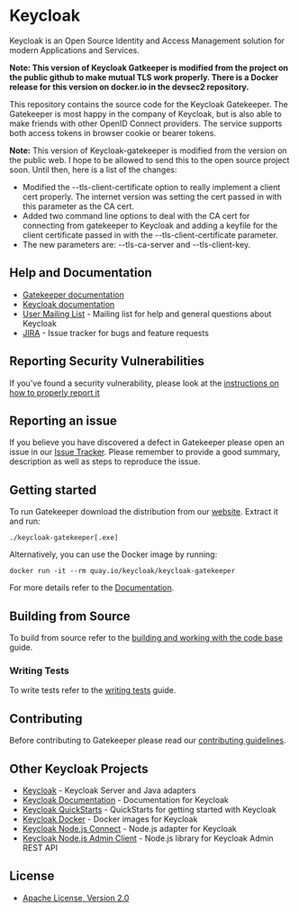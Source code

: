 # Keycloak

Keycloak is an Open Source Identity and Access Management solution for modern Applications and Services.

**Note:  This version of Keycloak Gatkeeper is modified from the project on the public github to make mutual TLS work properly.  There is a Docker release for this version on docker.io in the devsec2 repository.**

This repository contains the source code for the Keycloak Gatekeeper. The Gatekeeper is most happy in the company of Keycloak, but is also able to make friends with other OpenID Connect providers. The service supports both access tokens in browser cookie or bearer tokens.

**Note:** This version of Keycloak-gatekeeper is modified from the version on the public web.  I hope to be allowed to send this to the open source project soon.  Until then, here is a list of the changes:

 * Modified the --tls-client-certificate option to really implement a client cert properly.  The internet version was setting the cert passed in with this parameter as the CA cert.
 * Added two command line options to deal with the CA cert for connecting from gatekeeper to Keycloak and adding a keyfile for the client certificate passed in with the --tls-client-certificate parameter.  
 * The new parameters are:  --tls-ca-server and --tls-client-key.

## Help and Documentation

* [Gatekeeper documentation](https://www.keycloak.org/docs/latest/securing_apps/index.html#_keycloak_generic_adapter)
* [Keycloak documentation](https://www.keycloak.org/documentation.html)
* [User Mailing List](https://lists.jboss.org/mailman/listinfo/keycloak-user) - Mailing list for help and general questions about Keycloak
* [JIRA](https://issues.jboss.org/projects/KEYCLOAK) - Issue tracker for bugs and feature requests


## Reporting Security Vulnerabilities

If you've found a security vulnerability, please look at the [instructions on how to properly report it](http://www.keycloak.org/security.html)


## Reporting an issue

If you believe you have discovered a defect in Gatekeeper please open an issue in our [Issue Tracker](https://issues.jboss.org/projects/KEYCLOAK).
Please remember to provide a good summary, description as well as steps to reproduce the issue.


## Getting started

To run Gatekeeper download the distribution from our [website](https://www.keycloak.org/downloads.html). Extract it and run:

    ./keycloak-gatekeeper[.exe]

Alternatively, you can use the Docker image by running:

    docker run -it --rm quay.io/keycloak/keycloak-gatekeeper

For more details refer to the [Documentation](https://www.keycloak.org/docs/latest/securing_apps/index.html#_keycloak_generic_adapter).


## Building from Source

To build from source refer to the [building and working with the code base](docs/building.md) guide.

### Writing Tests

To write tests refer to the [writing tests](docs/tests-development.md) guide.

## Contributing

Before contributing to Gatekeeper please read our [contributing guidelines](CONTRIBUTING.md).


## Other Keycloak Projects

* [Keycloak](https://github.com/keycloak/keycloak) - Keycloak Server and Java adapters
* [Keycloak Documentation](https://github.com/keycloak/keycloak-documentation) - Documentation for Keycloak
* [Keycloak QuickStarts](https://github.com/keycloak/keycloak-quickstarts) - QuickStarts for getting started with Keycloak
* [Keycloak Docker](https://github.com/jboss-dockerfiles/keycloak) - Docker images for Keycloak
* [Keycloak Node.js Connect](https://github.com/keycloak/keycloak-nodejs-connect) - Node.js adapter for Keycloak
* [Keycloak Node.js Admin Client](https://github.com/keycloak/keycloak-nodejs-admin-client) - Node.js library for Keycloak Admin REST API


## License

* [Apache License, Version 2.0](https://www.apache.org/licenses/LICENSE-2.0)
